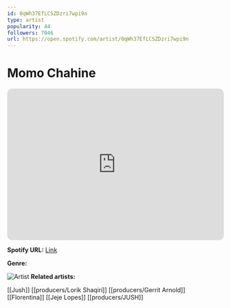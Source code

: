 ```yaml
---
id: 0qWh37EfLCSZDzri7wpi9n
type: artist
popularity: 44
followers: 7046
url: https://open.spotify.com/artist/0qWh37EfLCSZDzri7wpi9n
---
```

# Momo Chahine

<iframe style="border-radius:12px" src="https://open.spotify.com/embed/artist/0qWh37EfLCSZDzri7wpi9n" width="100%" height="352" frameBorder="0" allowfullscreen="" allow="autoplay; clipboard-write; encrypted-media; fullscreen; picture-in-picture" loading="lazy"></iframe>

**Spotify URL:** [Link](https://open.spotify.com/artist/0qWh37EfLCSZDzri7wpi9n)

**Genre:** 

![Artist](https://i.scdn.co/image/ab6761610000e5ebade04a6a6096a06845466643)
**Related artists:**

[[Jush]]
[[producers/Lorik Shaqiri]]
[[producers/Gerrit Arnold]]
[[Florentina]]
[[Jeje Lopes]]
[[producers/JUSH]]
